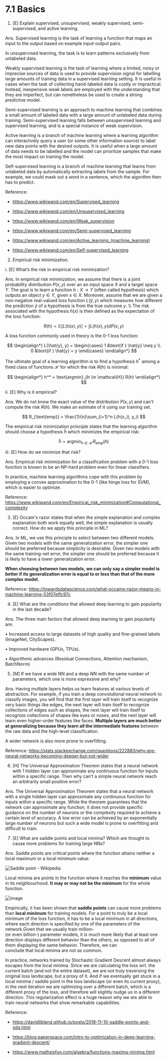 # 7.1 Basics

1. [E] Explain supervised, unsupervised, weakly supervised, semi-supervised, and active learning.

Ans. Supervised learning is the task of learning a function that maps an input to the output based on example input-output pairs.

In unsupervised learning, the task is to learn patterns exclusively from unlabeled data.

Weakly supervised learning is the task of learning where a limited, noisy or imprecise sources of data is used to provide supervision signal for labelling large amounts of training data in a supervised learning setting. It is useful in cases when the task of collecting hand-labeled data is costly or impractical. Instead, inexpensive weak labels are employed with the understanding that they are imperfect, but can nonetheless be used to create a strong predictive model.

Semi-supervised learning  is an approach to machine learning that combines a small amount of labeled data with a large amount of unlabeled data during training.  Semi-supervised learning falls between unsupervised learning and supervised learning, and is a special instance of weak supervision.

Active learning  is a branch of machine learning where a learning algorithm can interactively query a user (or some other information source) to label new data points with the desired outputs. It is useful when a large amount of data needs to be labelled and the model can prioritize samples that make the most impact on training the model. 

Self-supervised learning  is a branch of machine learning that learns from unlabeled data by automatically extracting labels from the sample. For example, we could mask out a word in a sentence, which the algorithm then has to predict.


Reference:
 
* https://www.wikiwand.com/en/Supervised_learning

* https://www.wikiwand.com/en/Unsupervised_learning

* https://www.wikiwand.com/en/Weak_supervision

* https://www.wikiwand.com/en/Semi-supervised_learning

* https://www.wikiwand.com/en/Active_learning_(machine_learning)

* https://www.wikiwand.com/en/Self-supervised_learning


2. Empirical risk minimization.

i.  [E] What’s the risk in empirical risk minimization?

Ans. In empirical risk minimization, we assume that there is a joint probability distribution $P(x, y)$ over an an input space $X$ and a target space $Y$. The goal is to learn a function $h: X \rightarrow Y$ (often called hypothesis) which outputs an object $y \in Y$, given $x \in X$. Moreover, assume that we are given a non-negative real-valued loss function $L(\hat{y}, y)$ which measures how different the prediction $\hat{y}$ of a hypothesis is from the true outcome $y$. \\\\
            The risk associated with the hypothesis $h(x)$ is then defined as the expectation of the loss function:


  $$ 
  R(h) = \mathbb{E}[{L(h(x), y)}] = \int L(h(x), y) dP(x, y) 
  $$

A loss function commonly used in theory is the 0-1 loss function:

$$
            \begin{align*}
                L(\hat{y}, y) = \begin{cases}
                    1 &\text{if } \hat{y} \neq y \\
                    0 &\text{if } \hat{y} = y
                \end{cases}
            \end{align*}
$$

The ultimate goal of a learning algorithm is to find a hypothesis $h^*$ among a fixed class of functions $\mathcal{H}$ for which the risk $R(h)$ is minimal:

$$
            \begin{align*}
                h^* = \text{argmin}_{h \in \mathcal{H}} R(h)
            \end{align*}
$$

ii.  [E] Why is it empirical?

Ans. We do not know the exact value of the distribution $P(x, y)$ and can't compute the risk $R(h)$. We make an estimate of it using our training set.

$$
                R_{\text{emp}} = \frac{1}{n}\sum_{i=1}^n L(h(x_i), y_i)
$$

The empirical risk minimization principle states that the learning algorithm should choose a hypothesis $\hat{h}$ which minimizes the empirical risk:

$$
                \hat{h} = \text{argmin}_{h \in \mathcal{H}} R_{\text{emp}}(h)
$$

  iii.  [E] How do we minimize that risk?

Ans. Empirical risk minimization for a classification problem with a 0-1 loss function is known to be an NP-hard problem even for linear classifiers.  

In practice, machine learning algorithms cope with this problem by employing a convex approximation to the 0-1 (like hinge loss for SVM), which is easier to optimize.

Reference: https://www.wikiwand.com/en/Empirical_risk_minimization#Computational_complexity

3. [E] Occam's razor states that when the simple explanation and complex explanation both work equally well, the simple explanation is usually correct. How do we apply this principle in ML?

Ans. In ML, we use this principle to select between two different models. Given two models with the same generalization error, the simpler one should be preferred because simplicity is desirable. Given two models with the same training-set error, the simpler one should be preferred because it is likely to have a lower generalization error.

**When choosing between two models, we can only say a simpler model is better if its generalization error is equal to or less than that of the more complex model.**

Reference: https://towardsdatascience.com/what-occams-razor-means-in-machine-learning-53f07effc97c

4. [E] What are the conditions that allowed deep learning to gain popularity in the last decade?

Ans. The three main factors that allowed deep learning to gain popularity are:

• Increased access to large datasets of high quality and fine-grained labels (ImageNet, CityScapes).

• Improved hardware (GPUs, TPUs).

• Algorithmic advances (Residual Connections, Attention mechanism, BatchNorm)

5. [M] If we have a wide NN and a deep NN with the same number of parameters, which one is more expressive and why?

Ans. Having multiple layers helps us learn features at various levels of abstraction. For example, if you train a deep convolutional neural network to classify images, you will find that the first layer will train itself to recognize very basic things like edges, the next layer will train itself to recognize collections of edges such as shapes, the next layer will train itself to recognize collections of shapes like eyes or noses, and the next layer will learn even higher-order features like faces. **Multiple layers are much better at generalizing because they learn all the intermediate features** between the raw data and the high-level classification.

A wider network is also more prone to overfitting.

Reference: https://stats.stackexchange.com/questions/222883/why-are-neural-networks-becoming-deeper-but-not-wider

6. [H] The Universal Approximation Theorem states that a neural network with 1 hidden layer can approximate any continuous function for inputs within a specific range. Then why can’t a simple neural network reach an arbitrarily small positive error?

Ans. The Universal Approximation Theorem states that a neural network with a single hidden layer can approximate any continuous function for inputs within a specific range. While the theorem guarantees that the network can approximate any function, it does not provide specific guidance on the number of neurons or the complexity required to achieve a certain level of accuracy. A low error can be achieved by an exponentially large number of neurons but such a wide model is prone to overfitting and difficult to train.

7. [E] What are saddle points and local minima? Which are thought to cause more problems for training large NNs?

Ans. Saddle points are critical points where the function attains neither a local maximum or a local minimum value.

![Saddle point - Wikipedia](https://upload.wikimedia.org/wikipedia/commons/1/1e/Saddle_point.svg)

Local minima are points in the function where it reaches the **minimum** value in its neighbourhood. **It may or may not be the minimum** for the whole function.

![image](https://github.com/Anirudh257/Solutions-to-Machine-Learning-Interviews-Book-By-Chip-Huyen/assets/16001446/3009fb26-e68d-42eb-a413-ccf9f6fd752e)



Empirically, it has been shown that **saddle points** can cause more problems than **local minimum** for training models. For a point to truly be a local minimum of the loss function, it has to be a local minimum in all directions, where each direction is specified by one of the parameters of the network.Given that we usually train million-  
(or even billion-) parameter models, it is much more likely that at least one direction displays different behavior than the others, as opposed to all of them displaying the same behavior.  Therefore, we can  
conclude that local minima are not as common.

In practice, networks trained by Stochastic Gradient Descent almost always escapes from the local minima. Since we are calculating the loss wrt. the current batch (and not the entire dataset), we are not truly traversing the original loss landscape, but a proxy of it. And if we eventually get stuck in a local minima / saddle point in the loss landscape (or even its current proxy), in the next iteration we are optimizing over a different batch, which is a different proxy of the loss, and therefore will slightly nudge us in a different direction. This regularization effect is a huge reason why we are able to train neural networks that show remarkable capabilities. 

Reference:

* https://davidlibland.github.io/posts/2018-11-10-saddle-points-and-sdg.html

* https://blog.paperspace.com/intro-to-optimization-in-deep-learning-gradient-descent/

* https://www.mathsisfun.com/algebra/functions-maxima-minima.html

